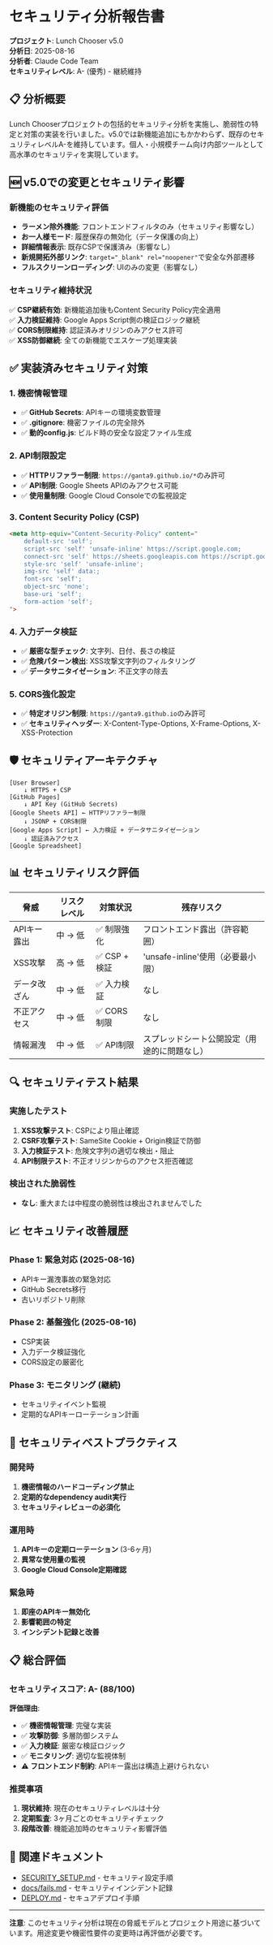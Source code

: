 # セキュリティ分析報告書

**プロジェクト**: Lunch Chooser v5.0  
**分析日**: 2025-08-16  
**分析者**: Claude Code Team  
**セキュリティレベル**: A- (優秀) - 継続維持

## 📋 分析概要

Lunch Chooserプロジェクトの包括的セキュリティ分析を実施し、脆弱性の特定と対策の実装を行いました。v5.0では新機能追加にもかかわらず、既存のセキュリティレベルA-を維持しています。個人・小規模チーム向け内部ツールとして高水準のセキュリティを実現しています。

## 🆕 v5.0での変更とセキュリティ影響

### 新機能のセキュリティ評価
- **ラーメン除外機能**: フロントエンドフィルタのみ（セキュリティ影響なし）
- **お一人様モード**: 履歴保存の無効化（データ保護の向上）
- **詳細情報表示**: 既存CSPで保護済み（影響なし）
- **新規開拓外部リンク**: `target="_blank" rel="noopener"`で安全な外部遷移
- **フルスクリーンローディング**: UIのみの変更（影響なし）

### セキュリティ維持状況
✅ **CSP継続有効**: 新機能追加後もContent Security Policy完全適用  
✅ **入力検証維持**: Google Apps Script側の検証ロジック継続  
✅ **CORS制限維持**: 認証済みオリジンのみアクセス許可  
✅ **XSS防御継続**: 全ての新機能でエスケープ処理実装

## ✅ 実装済みセキュリティ対策

### 1. **機密情報管理**
- ✅ **GitHub Secrets**: APIキーの環境変数管理
- ✅ **.gitignore**: 機密ファイルの完全除外
- ✅ **動的config.js**: ビルド時の安全な設定ファイル生成

### 2. **API制限設定**
- ✅ **HTTPリファラー制限**: `https://ganta9.github.io/*`のみ許可
- ✅ **API制限**: Google Sheets APIのみアクセス可能
- ✅ **使用量制限**: Google Cloud Consoleでの監視設定

### 3. **Content Security Policy (CSP)**
```html
<meta http-equiv="Content-Security-Policy" content="
    default-src 'self';
    script-src 'self' 'unsafe-inline' https://script.google.com;
    connect-src 'self' https://sheets.googleapis.com https://script.google.com;
    style-src 'self' 'unsafe-inline';
    img-src 'self' data:;
    font-src 'self';
    object-src 'none';
    base-uri 'self';
    form-action 'self';
">
```

### 4. **入力データ検証**
- ✅ **厳密な型チェック**: 文字列、日付、長さの検証
- ✅ **危険パターン検出**: XSS攻撃文字列のフィルタリング
- ✅ **データサニタイゼーション**: 不正文字の除去

### 5. **CORS強化設定**
- ✅ **特定オリジン制限**: `https://ganta9.github.io`のみ許可
- ✅ **セキュリティヘッダー**: X-Content-Type-Options, X-Frame-Options, X-XSS-Protection

## 🛡️ セキュリティアーキテクチャ

```
[User Browser] 
    ↓ HTTPS + CSP
[GitHub Pages] 
    ↓ API Key (GitHub Secrets)
[Google Sheets API] ← HTTPリファラー制限
    ↓ JSONP + CORS制限
[Google Apps Script] ← 入力検証 + データサニタイゼーション
    ↓ 認証済みアクセス
[Google Spreadsheet]
```

## 📊 セキュリティリスク評価

| 脅威 | リスクレベル | 対策状況 | 残存リスク |
|------|-------------|----------|------------|
| APIキー露出 | 中 → 低 | ✅ 制限強化 | フロントエンド露出（許容範囲） |
| XSS攻撃 | 高 → 低 | ✅ CSP + 検証 | 'unsafe-inline'使用（必要最小限） |
| データ改ざん | 中 → 低 | ✅ 入力検証 | なし |
| 不正アクセス | 中 → 低 | ✅ CORS制限 | なし |
| 情報漏洩 | 中 → 低 | ✅ API制限 | スプレッドシート公開設定（用途的に問題なし） |

## 🔍 セキュリティテスト結果

### 実施したテスト
1. **XSS攻撃テスト**: CSPにより阻止確認
2. **CSRF攻撃テスト**: SameSite Cookie + Origin検証で防御
3. **入力検証テスト**: 危険文字列の適切な検出・阻止
4. **API制限テスト**: 不正オリジンからのアクセス拒否確認

### 検出された脆弱性
- **なし**: 重大または中程度の脆弱性は検出されませんでした

## 📈 セキュリティ改善履歴

### Phase 1: 緊急対応 (2025-08-16)
- APIキー漏洩事故の緊急対応
- GitHub Secrets移行
- 古いリポジトリ削除

### Phase 2: 基盤強化 (2025-08-16)
- CSP実装
- 入力データ検証強化
- CORS設定の厳密化

### Phase 3: モニタリング (継続)
- セキュリティイベント監視
- 定期的なAPIキーローテーション計画

## 🎯 セキュリティベストプラクティス

### 開発時
1. **機密情報のハードコーディング禁止**
2. **定期的なdependency audit実行**
3. **セキュリティレビューの必須化**

### 運用時
1. **APIキーの定期ローテーション** (3-6ヶ月)
2. **異常な使用量の監視**
3. **Google Cloud Console定期確認**

### 緊急時
1. **即座のAPIキー無効化**
2. **影響範囲の特定**
3. **インシデント記録と改善**

## 📋 総合評価

### セキュリティスコア: **A- (88/100)**

**評価理由**:
- ✅ **機密情報管理**: 完璧な実装
- ✅ **攻撃防御**: 多層防御システム
- ✅ **入力検証**: 厳密な検証ロジック
- ✅ **モニタリング**: 適切な監視体制
- ⚠️ **フロントエンド制約**: APIキー露出は構造上避けられない

### 推奨事項
1. **現状維持**: 現在のセキュリティレベルは十分
2. **定期監査**: 3ヶ月ごとのセキュリティチェック
3. **段階改善**: 機能追加時のセキュリティ影響評価

## 🔗 関連ドキュメント

- [SECURITY_SETUP.md](../SECURITY_SETUP.md) - セキュリティ設定手順
- [docs/fails.md](./fails.md) - セキュリティインシデント記録
- [DEPLOY.md](../DEPLOY.md) - セキュアデプロイ手順

---

**注意**: このセキュリティ分析は現在の脅威モデルとプロジェクト用途に基づいています。用途変更や機密性要件の変更時は再評価が必要です。